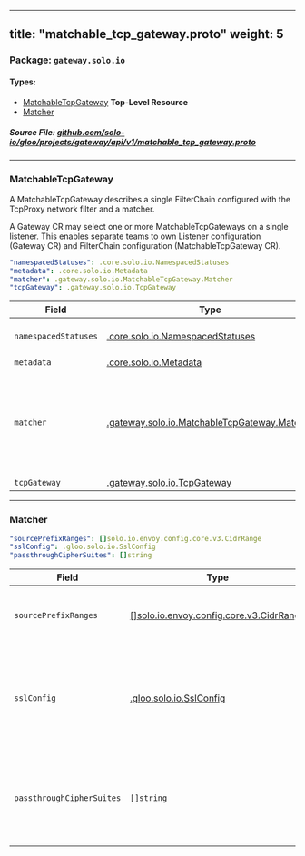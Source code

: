 
---
title: "matchable_tcp_gateway.proto"
weight: 5
---

<!-- Code generated by solo-kit. DO NOT EDIT. -->


### Package: `gateway.solo.io` 
#### Types:


- [MatchableTcpGateway](#matchabletcpgateway) **Top-Level Resource**
- [Matcher](#matcher)
  



##### Source File: [github.com/solo-io/gloo/projects/gateway/api/v1/matchable_tcp_gateway.proto](https://github.com/solo-io/gloo/blob/main/projects/gateway/api/v1/matchable_tcp_gateway.proto)





---
### MatchableTcpGateway

 
A MatchableTcpGateway describes a single FilterChain configured with the TcpProxy network filter and a matcher.

A Gateway CR may select one or more MatchableTcpGateways on a single listener.
This enables separate teams to own Listener configuration (Gateway CR)
and FilterChain configuration (MatchableTcpGateway CR).

```yaml
"namespacedStatuses": .core.solo.io.NamespacedStatuses
"metadata": .core.solo.io.Metadata
"matcher": .gateway.solo.io.MatchableTcpGateway.Matcher
"tcpGateway": .gateway.solo.io.TcpGateway

```

| Field | Type | Description |
| ----- | ---- | ----------- | 
| `namespacedStatuses` | [.core.solo.io.NamespacedStatuses](../../../../../../solo-kit/api/v1/status.proto.sk/#namespacedstatuses) | NamespacedStatuses indicates the validation status of this resource. NamespacedStatuses is read-only by clients, and set by gateway during validation. |
| `metadata` | [.core.solo.io.Metadata](../../../../../../solo-kit/api/v1/metadata.proto.sk/#metadata) | Metadata contains the object metadata for this resource. |
| `matcher` | [.gateway.solo.io.MatchableTcpGateway.Matcher](../matchable_http_gateway.proto.sk/#matcher) | Matcher creates a FilterChainMatch and TransportSocket for a FilterChain For each MatchableTcpGateway on a Gateway CR, the matcher must be unique. If there are any identical matchers, the Gateway will be rejected. An empty matcher will produce an empty FilterChainMatch (https://www.envoyproxy.io/docs/envoy/latest/api-v3/config/listener/v3/listener_components.proto#envoy-v3-api-msg-config-listener-v3-filterchainmatch) effectively matching all incoming connections. |
| `tcpGateway` | [.gateway.solo.io.TcpGateway](../gateway.proto.sk/#tcpgateway) | TcpGateway creates a FilterChain with a TcpProxy. |




---
### Matcher



```yaml
"sourcePrefixRanges": []solo.io.envoy.config.core.v3.CidrRange
"sslConfig": .gloo.solo.io.SslConfig
"passthroughCipherSuites": []string

```

| Field | Type | Description |
| ----- | ---- | ----------- | 
| `sourcePrefixRanges` | [[]solo.io.envoy.config.core.v3.CidrRange](../../../../controller/api/external/envoy/config/core/v3/address.proto.sk/#cidrrange) | CidrRange specifies an IP Address and a prefix length to construct the subnet mask for a CIDR range. See https://www.envoyproxy.io/docs/envoy/latest/api-v3/config/core/v3/address.proto#envoy-v3-api-msg-config-core-v3-cidrrange. |
| `sslConfig` | [.gloo.solo.io.SslConfig](../../../../controller/api/v1/ssl/ssl.proto.sk/#sslconfig) | Ssl configuration applied to the FilterChain, if using passthrough should not include secrets : - FilterChainMatch: https://www.envoyproxy.io/docs/envoy/latest/api-v3/config/listener/v3/listener_components.proto#config-listener-v3-filterchainmatch) - TransportSocket: https://www.envoyproxy.io/docs/envoy/latest/api-v3/config/core/v3/base.proto#envoy-v3-api-msg-config-core-v3-transportsocket. |
| `passthroughCipherSuites` | `[]string` | Enterprise-only: Passthrough cipher suites is an allow-list of OpenSSL cipher suite names for which TLS passthrough will be enabled. If a client does not support any ciphers that are natively supported by Envoy, but does support one of the ciphers in the passthrough list, then traffic will be routed via TCP Proxy to a destination specified by the TcpGateway, where TLS can then be terminated. |





<!-- Start of HubSpot Embed Code -->
<script type="text/javascript" id="hs-script-loader" async defer src="//js.hs-scripts.com/5130874.js"></script>
<!-- End of HubSpot Embed Code -->
